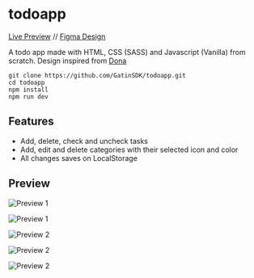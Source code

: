 # todoapp

[Live Preview](https://todoapp-two-phi.vercel.app) // [Figma Design](https://www.figma.com/file/K4l2cnG8GGU69JuYLNtEXV/Todo?node-id=0%3A1&t=ZMaw27xdO1NlIFAk-1)

A todo app made with HTML, CSS (SASS) and Javascript (Vanilla) from scratch. Design inspired from [Dona](https://dona.ai)

```
git clone https://github.com/GatinSDK/todoapp.git
cd todoapp
npm install
npm run dev
```

## Features
- Add, delete, check and uncheck tasks 
- Add, edit and delete categories with their selected icon and color
- All changes saves on LocalStorage

## Preview

![Preview 1](https://i.imgur.com/kVuDqJh.png)

![Preview 1](https://i.imgur.com/BJVBYKQ.png)

![Preview 2](https://i.imgur.com/NsB2qqN.png)

![Preview 2](https://i.imgur.com/PKx7KlM.png)

![Preview 2](https://i.imgur.com/3A8eHNa.png)
